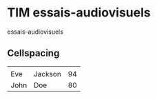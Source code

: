 # TIM essais-audiovisuels
essais-audiovisuels


<h2>Cellspacing</h2>

<table style="width:100%">
  <tr>
  </tr>
  <tr>
    <td></td>
    <td></td>
    <td></td>
  </tr>
  <tr>
    <td>Eve</td>
    <td>Jackson</td>
    <td>94</td>
  </tr>
  <tr>
    <td>John</td>
    <td>Doe</td>
    <td>80</td>
  </tr>
</table>
